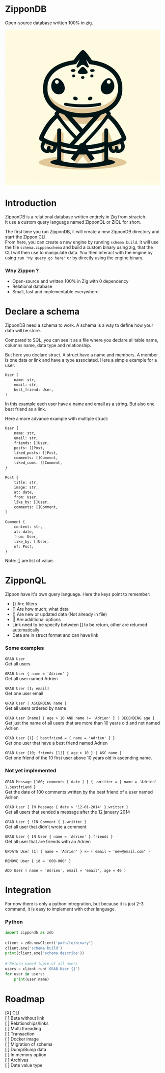 # ZipponDB

Open-source database written 100% in zig.

![alt text](https://github.com/MrBounty/ZipponDB/blob/main/logo.jpeg)

# Introduction

ZipponDB is a relational database written entirely in Zig from stractch.  
It use a custom query language named ZipponQL or ZiQL for short.

The first time you run ZipponDB, it will create a new ZipponDB directory and start the Zippon CLI.  
From here, you can create a new engine by running `schema build`. It will use the file `schema.zipponschema` and build a custom binary
using zig, that the CLI will then use to manipulate data. You then interact with the engine by using `run "My query go here"` or
by directly using the engine binary.

### Why Zippon ?

- Open-source and written 100% in Zig with 0 dependency
- Relational database
- Small, fast and implementable everywhere

# Declare a schema

ZipponDB need a schema to work. A schema is a way to define how your data will be store. 

Compared to SQL, you can see it as a file where you declare all table name, columns name, data type and relationship. 

But here you declare struct. A struct have a name and members. A member is one data or link and have a type associated. Here a simple example for a user:

```
User (
    name: str,
    email: str,
    best_friend: User,
)
```

In this example each user have a name and email as a string. But also one best friend as a link. 

Here a more advance example with multiple struct:
```
User {
    name: str,
    email: str,
    friends: []User,
    posts: []Post,
    liked_posts: []Post,
    comments: []Comment,
    liked_coms: []Comment,
}

Post {
    title: str,
    image: str,
    at: date,
    from: User,
    like_by: []User,
    comments: []Comment,
}

Comment {
    content: str,
    at: date,
    from: User,
    like_by: []User,
    of: Post,
}
```

Note: [] are list of value.

# ZipponQL

Zippon have it's own query language. Here the keys point to remember:

- {} Are filters
- [] Are how much; what data
- () Are new or updated data (Not already in file)
- || Are additional options
- Link need to be specify between [] to be return, other are returned automatically
- Data are in struct format and can have link

### Some examples

`GRAB User`  
Get all users

`GRAB User { name = 'Adrien' }`  
Get all user named Adrien

`GRAB User [1; email]`  
Get one user email

`GRAB User | ASCENDING name |`  
Get all users ordered by name

`GRAB User [name] { age > 10 AND name != 'Adrien' } | DECENDING age |`  
Get just the name of all users that are more than 10 years old and not named Adrien

`GRAB User [1] { bestfriend = { name = 'Adrien' } }`  
Get one user that have a best friend named Adrien

`GRAB User [10; friends [1]] { age > 10 } | ASC name |`  
Get one friend of the 10 first user above 10 years old in ascending name.

### Not yet implemented

`GRAB Message [100; comments [ date ] ] { .writter = { name = 'Adrien' }.bestfriend }`  
Get the date of 100 comments written by the best friend of a user named Adrien

`GRAB User { IN Message { date > '12-01-2014' }.writter }`  
Get all users that sended a message after the 12 january 2014

`GRAB User { !IN Comment { }.writter }`  
Get all user that didn't wrote a comment

`GRAB User { IN User { name = 'Adrien' }.friends }`  
Get all user that are friends with an Adrien

`UPDATE User [1] { name = 'Adrien' } => ( email = 'new@email.com' )`  

`REMOVE User { id = '000-000' }`  

`ADD User ( name = 'Adrien', email = 'email', age = 40 )`  

# Integration

For now there is only a python intregration, but because it is just 2-3 command, it is easy to implement with other language.

### Python

```python
import zippondb as zdb

client = zdb.newClient('path/to/binary')
client.exe('schema build')
print(client.exe('schema describe'))

# Return named tuple of all users
users = client.run('GRAB User {}')
for user in users:
    print(user.name)
```

# Roadmap

[X] CLI  
[ ] Beta without link  
[ ] Relationships/links  
[ ] Multi threading  
[ ] Transaction  
[ ] Docker image  
[ ] Migration of schema  
[ ] Dump/Bump data  
[ ] In memory option  
[ ] Archives  
[ ] Date value type  
